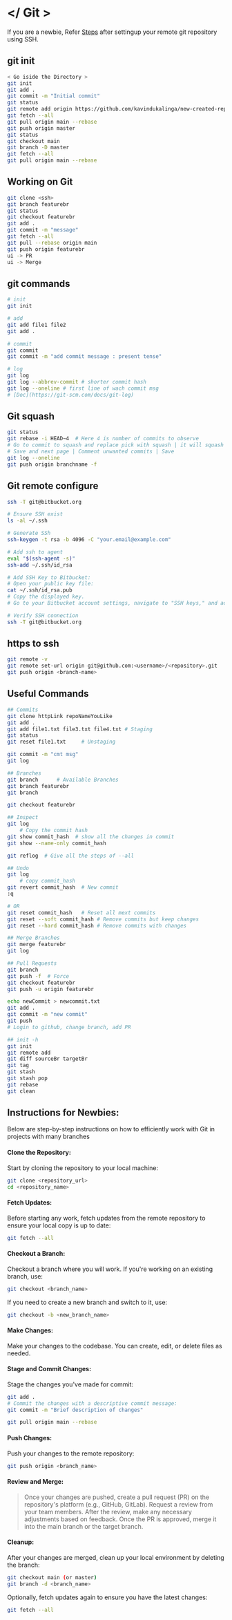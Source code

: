 # </ Git >

If you are a newbie, Refer [Steps](https://github.com/kavindukalinga/Learning/blob/main/cheatsheets/git.md#instructions-for-newbies) after settingup your remote git repository using SSH.

## git init

```bash
< Go iside the Directory >
git init
git add .
git commit -m "Initial commit"
git status
git remote add origin https://github.com/kavindukalinga/new-created-repo
git fetch --all
git pull origin main --rebase
git push origin master
git status
git checkout main
git branch -D master
git fetch --all
git pull origin main --rebase
```

## Working on Git

```bash
git clone <ssh>
git branch featurebr
git status
git checkout featurebr
git add .
git commit -m "message"
git fetch --all
git pull --rebase origin main
git push origin featurebr
ui -> PR
ui -> Merge
```

## git commands

```bash
# init
git init

# add
git add file1 file2
git add .

# commit 
git commit
git commit -m "add commit message : present tense"

# log
git log
git log --abbrev-commit # shorter commit hash
git log --oneline # first line of wach commit msg
# [Doc](https://git-scm.com/docs/git-log)

```


## Git squash

```bash
git status
git rebase -i HEAD~4  # Here 4 is number of commits to observe
# Go to commit to squash and replace pick with squash | it will squash into previous commit
# Save and next page | Comment unwanted commits | Save
git log --oneline
git push origin branchname -f
```

## Git remote configure

```bash
ssh -T git@bitbucket.org

# Ensure SSH exist
ls -al ~/.ssh

# Generate SSh
ssh-keygen -t rsa -b 4096 -C "your.email@example.com"

# Add ssh to agent
eval "$(ssh-agent -s)"
ssh-add ~/.ssh/id_rsa

# Add SSH Key to Bitbucket:
# Open your public key file:
cat ~/.ssh/id_rsa.pub
# Copy the displayed key.
# Go to your Bitbucket account settings, navigate to "SSH keys," and add your public key.

# Verify SSH connection
ssh -T git@bitbucket.org

```

## https to ssh

```bash
git remote -v
git remote set-url origin git@github.com:<username>/<repository>.git
git push origin <branch-name>
```

## Useful Commands

```bash
## Commits
git clone httpLink repoNameYouLike
git add .
git add file1.txt file3.txt file4.txt # Staging
git status
git reset file1.txt     # Unstaging

git commit -m "cmt msg"
git log

## Branches
git branch      # Available Branches
git branch featurebr
git branch

git checkout featurebr

## Inspect
git log
    # Copy the commit hash
git show commit_hash  # show all the changes in commit
git show --name-only commit_hash

git reflog  # Give all the steps of --all

## Undo
git log
    # copy commit_hash
git revert commit_hash  # New commit
:q

# OR
git reset commit_hash   # Reset all mext commits
git reset --soft commit_hash # Remove commits but keep changes
git reset --hard commit_hash # Remove commits with changes

## Merge Branches
git merge featurebr
git log

## Pull Requests
git branch
git push -f  # Force
git checkout featurebr
git push -u origin featurebr

echo newCommit > newcommit.txt
git add .
git commit -m "new commit"
git push
# Login to github, change branch, add PR

## init -h
git init
git remote add
git diff sourceBr targetBr
git tag
git stash
git stash pop
git rebase
git clean
```

## Instructions for Newbies:

Below are step-by-step instructions on how to efficiently work with Git in projects with many branches

#### Clone the Repository:

Start by cloning the repository to your local machine:

```bash
git clone <repository_url>
cd <repository_name>
```

#### Fetch Updates:

Before starting any work, fetch updates from the remote repository to ensure your local copy is up to date:

```bash
git fetch --all
```

#### Checkout a Branch:

Checkout a branch where you will work. If you're working on an existing branch, use:

```bash
git checkout <branch_name>
```

If you need to create a new branch and switch to it, use:

```bash
git checkout -b <new_branch_name>
```

#### Make Changes:

Make your changes to the codebase. You can create, edit, or delete files as needed.

#### Stage and Commit Changes:

Stage the changes you've made for commit:

```bash
git add .
# Commit the changes with a descriptive commit message:
git commit -m "Brief description of changes"

git pull origin main --rebase
```

#### Push Changes:

Push your changes to the remote repository:

```bash
git push origin <branch_name>
```

#### Review and Merge:

> Once your changes are pushed, create a pull request (PR) on the repository's platform (e.g., GitHub, GitLab).
> Request a review from your team members.
> After the review, make any necessary adjustments based on feedback.
> Once the PR is approved, merge it into the main branch or the target branch.

#### Cleanup:

After your changes are merged, clean up your local environment by deleting the branch:

```bash
git checkout main (or master)
git branch -d <branch_name>
```

Optionally, fetch updates again to ensure you have the latest changes:

```bash
git fetch --all
```

